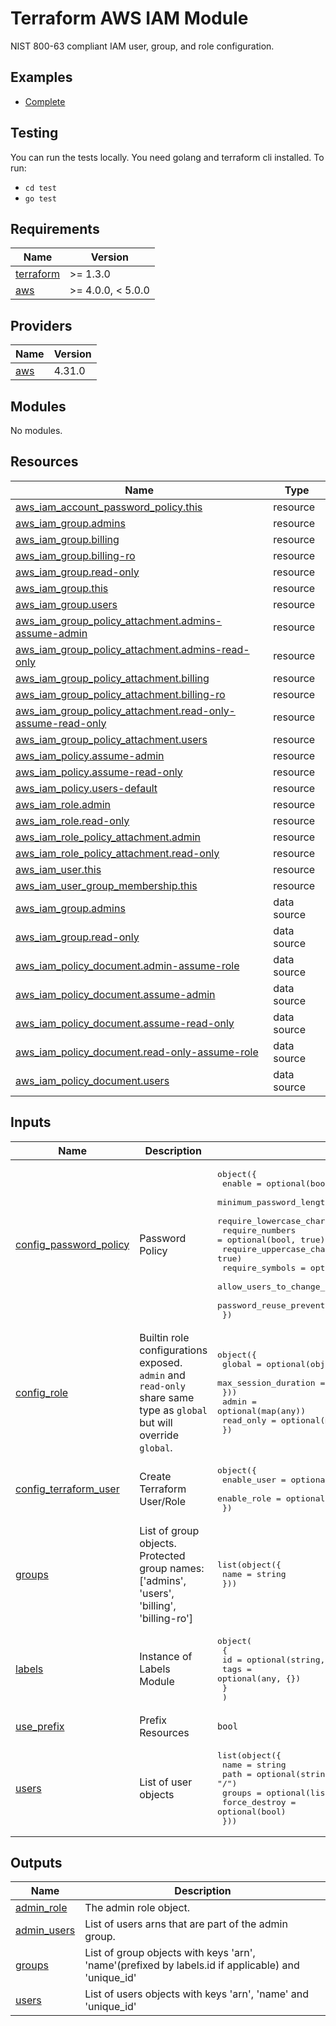 # Terraform AWS IAM Module

NIST 800-63 compliant IAM user, group, and role configuration.

## Examples

- [Complete](https://github.com/skyfjell/terraform-aws-iam/tree/main/examples/complete)

## Testing

You can run the tests locally. You need golang and terraform cli installed. To run:

- `cd test`
- `go test`

<!-- prettier-ignore-start -->
<!-- BEGIN_TF_DOCS -->
## Requirements

| Name | Version |
|------|---------|
| <a name="requirement_terraform"></a> [terraform](#requirement\_terraform) | >= 1.3.0 |
| <a name="requirement_aws"></a> [aws](#requirement\_aws) | >= 4.0.0, < 5.0.0 |

## Providers

| Name | Version |
|------|---------|
| <a name="provider_aws"></a> [aws](#provider\_aws) | 4.31.0 |

## Modules

No modules.

## Resources

| Name | Type |
|------|------|
| [aws_iam_account_password_policy.this](https://registry.terraform.io/providers/hashicorp/aws/latest/docs/resources/iam_account_password_policy) | resource |
| [aws_iam_group.admins](https://registry.terraform.io/providers/hashicorp/aws/latest/docs/resources/iam_group) | resource |
| [aws_iam_group.billing](https://registry.terraform.io/providers/hashicorp/aws/latest/docs/resources/iam_group) | resource |
| [aws_iam_group.billing-ro](https://registry.terraform.io/providers/hashicorp/aws/latest/docs/resources/iam_group) | resource |
| [aws_iam_group.read-only](https://registry.terraform.io/providers/hashicorp/aws/latest/docs/resources/iam_group) | resource |
| [aws_iam_group.this](https://registry.terraform.io/providers/hashicorp/aws/latest/docs/resources/iam_group) | resource |
| [aws_iam_group.users](https://registry.terraform.io/providers/hashicorp/aws/latest/docs/resources/iam_group) | resource |
| [aws_iam_group_policy_attachment.admins-assume-admin](https://registry.terraform.io/providers/hashicorp/aws/latest/docs/resources/iam_group_policy_attachment) | resource |
| [aws_iam_group_policy_attachment.admins-read-only](https://registry.terraform.io/providers/hashicorp/aws/latest/docs/resources/iam_group_policy_attachment) | resource |
| [aws_iam_group_policy_attachment.billing](https://registry.terraform.io/providers/hashicorp/aws/latest/docs/resources/iam_group_policy_attachment) | resource |
| [aws_iam_group_policy_attachment.billing-ro](https://registry.terraform.io/providers/hashicorp/aws/latest/docs/resources/iam_group_policy_attachment) | resource |
| [aws_iam_group_policy_attachment.read-only-assume-read-only](https://registry.terraform.io/providers/hashicorp/aws/latest/docs/resources/iam_group_policy_attachment) | resource |
| [aws_iam_group_policy_attachment.users](https://registry.terraform.io/providers/hashicorp/aws/latest/docs/resources/iam_group_policy_attachment) | resource |
| [aws_iam_policy.assume-admin](https://registry.terraform.io/providers/hashicorp/aws/latest/docs/resources/iam_policy) | resource |
| [aws_iam_policy.assume-read-only](https://registry.terraform.io/providers/hashicorp/aws/latest/docs/resources/iam_policy) | resource |
| [aws_iam_policy.users-default](https://registry.terraform.io/providers/hashicorp/aws/latest/docs/resources/iam_policy) | resource |
| [aws_iam_role.admin](https://registry.terraform.io/providers/hashicorp/aws/latest/docs/resources/iam_role) | resource |
| [aws_iam_role.read-only](https://registry.terraform.io/providers/hashicorp/aws/latest/docs/resources/iam_role) | resource |
| [aws_iam_role_policy_attachment.admin](https://registry.terraform.io/providers/hashicorp/aws/latest/docs/resources/iam_role_policy_attachment) | resource |
| [aws_iam_role_policy_attachment.read-only](https://registry.terraform.io/providers/hashicorp/aws/latest/docs/resources/iam_role_policy_attachment) | resource |
| [aws_iam_user.this](https://registry.terraform.io/providers/hashicorp/aws/latest/docs/resources/iam_user) | resource |
| [aws_iam_user_group_membership.this](https://registry.terraform.io/providers/hashicorp/aws/latest/docs/resources/iam_user_group_membership) | resource |
| [aws_iam_group.admins](https://registry.terraform.io/providers/hashicorp/aws/latest/docs/data-sources/iam_group) | data source |
| [aws_iam_group.read-only](https://registry.terraform.io/providers/hashicorp/aws/latest/docs/data-sources/iam_group) | data source |
| [aws_iam_policy_document.admin-assume-role](https://registry.terraform.io/providers/hashicorp/aws/latest/docs/data-sources/iam_policy_document) | data source |
| [aws_iam_policy_document.assume-admin](https://registry.terraform.io/providers/hashicorp/aws/latest/docs/data-sources/iam_policy_document) | data source |
| [aws_iam_policy_document.assume-read-only](https://registry.terraform.io/providers/hashicorp/aws/latest/docs/data-sources/iam_policy_document) | data source |
| [aws_iam_policy_document.read-only-assume-role](https://registry.terraform.io/providers/hashicorp/aws/latest/docs/data-sources/iam_policy_document) | data source |
| [aws_iam_policy_document.users](https://registry.terraform.io/providers/hashicorp/aws/latest/docs/data-sources/iam_policy_document) | data source |

## Inputs

| Name | Description | Type | Default | Required |
|------|-------------|------|---------|:--------:|
| <a name="input_config_password_policy"></a> [config\_password\_policy](#input\_config\_password\_policy) | Password Policy | <pre>object({<br>    enable                         = optional(bool, true)<br>    minimum_password_length        = optional(number, 14)<br>    require_lowercase_characters   = optional(bool, true)<br>    require_numbers                = optional(bool, true)<br>    require_uppercase_characters   = optional(bool, true)<br>    require_symbols                = optional(bool, true)<br>    allow_users_to_change_password = optional(bool, true)<br>    password_reuse_prevention      = optional(number, 24)<br>  })</pre> | `{}` | no |
| <a name="input_config_role"></a> [config\_role](#input\_config\_role) | Builtin role configurations exposed. `admin` and `read-only` share same type as `global` but will override `global`. | <pre>object({<br>    global = optional(object({<br>      max_session_duration = optional(number, 3600)<br>    }))<br>    admin     = optional(map(any))<br>    read_only = optional(map(any))<br>  })</pre> | `{}` | no |
| <a name="input_config_terraform_user"></a> [config\_terraform\_user](#input\_config\_terraform\_user) | Create Terraform User/Role | <pre>object({<br>    enable_user = optional(bool, false)<br>    enable_role = optional(bool, false)<br>  })</pre> | `{}` | no |
| <a name="input_groups"></a> [groups](#input\_groups) | List of group objects. Protected group names: ['admins', 'users', 'billing', 'billing-ro'] | <pre>list(object({<br>    name = string<br>  }))</pre> | `[]` | no |
| <a name="input_labels"></a> [labels](#input\_labels) | Instance of Labels Module | <pre>object(<br>    {<br>      id   = optional(string, "")<br>      tags = optional(any, {})<br>    }<br>  )</pre> | `{}` | no |
| <a name="input_use_prefix"></a> [use\_prefix](#input\_use\_prefix) | Prefix Resources | `bool` | `true` | no |
| <a name="input_users"></a> [users](#input\_users) | List of user objects | <pre>list(object({<br>    name          = string<br>    path          = optional(string, "/")<br>    groups        = optional(list(string))<br>    force_destroy = optional(bool)<br>  }))</pre> | `[]` | no |

## Outputs

| Name | Description |
|------|-------------|
| <a name="output_admin_role"></a> [admin\_role](#output\_admin\_role) | The admin role object. |
| <a name="output_admin_users"></a> [admin\_users](#output\_admin\_users) | List of users arns that are part of the admin group. |
| <a name="output_groups"></a> [groups](#output\_groups) | List of group objects with keys 'arn', 'name'(prefixed by labels.id if applicable) and 'unique\_id' |
| <a name="output_users"></a> [users](#output\_users) | List of users objects with keys 'arn', 'name' and 'unique\_id' |
<!-- END_TF_DOCS -->
<!-- prettier-ignore-end -->
